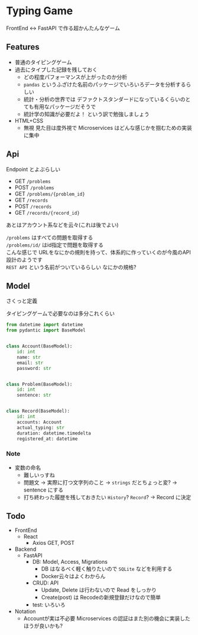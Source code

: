 # Typing Game

FrontEnd <-> FastAPI で作る超かんたんなゲーム

## Features

- 普通のタイピングゲーム
- 過去にタイプした記録を残しておく
  - どの程度パフォーマンスが上がったのか分析
  - `pandas` というふざけた名前のパッケージでいろいろデータを分析するらしい
  - 統計・分析の世界では デファクトスタンダードになっているくらいのとても有用なパッケージだそうで
  - 統計学の知識が必要だよ！ という訳で勉強しましょう
- HTML+CSS
  - 無視 見た目は度外視で Microservices はどんな感じかを掴むための実装に集中

## Api

Endpoint とよぶらしい

- GET `/problems`
- POST `/problems`
- GET `/problems/{problem_id}`
- GET `/records`
- POST `/records`
- GET `/records/{record_id}`

あとはアカウント系などを云々(これは後でよい)

`/problems` はすべての問題を取得する<br>
`/problems/id/` はid指定で問題を取得する<br>
こんな感じで URLをなにかの規則を持って、体系的に作っていくのが今風のAPI設計のようです<br>
`REST API` という名前がついているらしい なにかの規格?

## Model

さくっと定義

タイピングゲームで必要なのは多分これくらい

```python
from datetime import datetime
from pydantic import BaseModel


class Account(BaseModel):
    id: int
    name: str
    email: str
    password: str


class Problem(BaseModel):
    id: int
    sentence: str


class Record(BaseModel):
    id: int
    accounts: Account
    actual_typing: str
    duration: datetime.timedelta
    registered_at: datetime
```


### Note

- 変数の命名
  - 難しいっすね
  - 問題文 -> 実際に打つ文字列のこと -> `strings` だとちょっと変? -> sentence にする
  - 打ち終わった履歴を残しておきたい `History`? `Record`? -> Record に決定

## Todo

- FrontEnd
  - React
    - Axios GET, POST
- Backend
  - FastAPI
    - DB: Model, Access, Migrations
      - DB はなるべく軽く触りたいので `SQLite` などを利用する
      - Docker云々はよくわからん
    - CRUD: API
      - Update, Delete は行わないので Read をしっかり
      - Create(post) は Recodeの新規登録だけなので簡単
    - test: いろいろ
- Notation
  - Accountが実は不必要 Microservices の認証はまた別の機会に実装したほうが良いかも?

